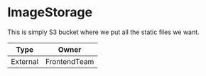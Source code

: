 # ImageStorage

This is simply S3 bucket where we put all the static files we want.

Type|Owner
---|---
External|FrontendTeam